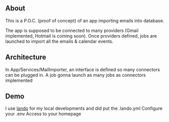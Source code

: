 ## About

This is a P.O.C. (proof of concept) of an app importing emails into database.

The app is supposed to be connected to many providers (Gmail implemented, Hotmail is coming soon).
Once providers defined, jobs are launched to import all the emails & calendar events.

## Architecture

In App/Services/MailImporter, an interface is defined so many connectors can be plugged in.
A job gonna launch as many jobs as connectors implemented

## Demo
I use [lando](https://docs.lando.dev/) for my local developments and did put the .lando.yml
Configure your .env
Access to your homepage 
